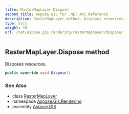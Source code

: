 ```yaml
---
title: RasterMapLayer.Dispose
second_title: Aspose.GIS for .NET API Reference
description: RasterMapLayer method. Disposes resources.
type: docs
weight: 40
url: /net/aspose.gis.rendering/rastermaplayer/dispose/
---
```

## RasterMapLayer.Dispose method

Disposes resources.

```csharp
public override void Dispose()
```

### See Also

* class [RasterMapLayer](../)
* namespace [Aspose.Gis.Rendering](../../rastermaplayer/)
* assembly [Aspose.GIS](../../../)


